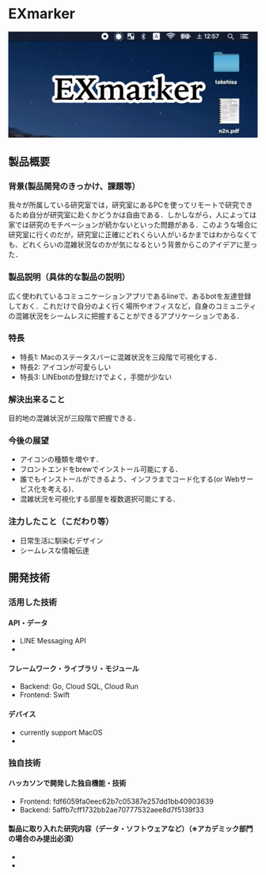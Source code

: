# EXmarker

![Exmarker](EXmarker.png)

## 製品概要

### 背景(製品開発のきっかけ、課題等）
我々が所属している研究室では，研究室にあるPCを使ってリモートで研究できるため自分が研究室に赴くかどうかは自由である．しかしながら，人によっては家では研究のモチベーションが続かないといった問題がある．このような場合に研究室に行くのだが，研究室に正確にどれくらい人がいるかまではわからなくても、どれくらいの混雑状況なのかが気になるという背景からこのアイデアに至った．

### 製品説明（具体的な製品の説明）
広く使われているコミュニケーションアプリであるlineで、あるbotを友達登録しておく．これだけで自分のよく行く場所やオフィスなど，自身のコミュニティの混雑状況をシームレスに把握することができるアプリケーションである．

### 特長
* 特長1: Macのステータスバーに混雑状況を三段階で可視化する．
* 特長2: アイコンが可愛らしい
* 特長3: LINEbotの登録だけでよく，手間が少ない

### 解決出来ること
目的地の混雑状況が三段階で把握できる．

### 今後の展望
* アイコンの種類を増やす．
* フロントエンドをbrewでインストール可能にする．
* 誰でもインストールができるよう、インフラまでコード化する(or Webサービス化を考える)．
* 混雑状況を可視化する部屋を複数選択可能にする．

### 注力したこと（こだわり等）
* 日常生活に馴染むデザイン
* シームレスな情報伝達

## 開発技術

### 活用した技術

#### API・データ
* LINE Messaging API
*

#### フレームワーク・ライブラリ・モジュール
* Backend: Go, Cloud SQL, Cloud Run
* Frontend: Swift

#### デバイス
* currently support MacOS
*

### 独自技術
#### ハッカソンで開発した独自機能・技術
* Frontend: fdf6059fa0eec62b7c05387e257dd1bb40903639
* Backend: 5affb7cff1732bb2ae70777532aee8d7f5139f33

#### 製品に取り入れた研究内容（データ・ソフトウェアなど）（※アカデミック部門の場合のみ提出必須）
*
*
